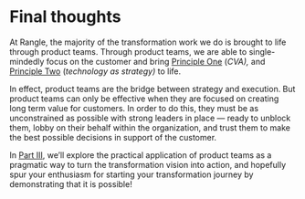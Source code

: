 # Final thoughts

At Rangle, the majority of the transformation work we do is brought to life through product teams. Through product teams, we are able to single-mindedly focus on the customer and bring [Principle One](../why-digital-transformation-is-important/introduction.md) \(_CVA\),_ and [Principle Two](../introduction.md) \(_technology as strategy\)_ to life.

In effect, product teams are the bridge between strategy and execution. But product teams can only be effective when they are focused on creating long term value for customers. In order to do this, they must be as unconstrained as possible with strong leaders in place — ready to unblock them, lobby on their behalf within the organization, and trust them to make the best possible decisions in support of the customer.

In [Part III](../part-iii-micro-transformation/introduction.md), we’ll explore the practical application of product teams as a pragmatic way to turn the transformation vision into action, and hopefully spur your enthusiasm for starting your transformation journey by demonstrating that it is possible!

